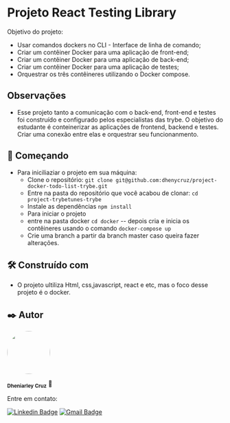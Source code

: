 # Projeto React Testing Library
Objetivo do projeto:
- Usar comandos dockers no CLI - Interface de linha de comando;
- Criar um contêiner Docker para uma aplicação de front-end;
- Criar um contêiner Docker para uma aplicação de back-end;
- Criar um contêiner Docker para uma aplicação de testes;
- Orquestrar os três contêineres utilizando o Docker compose.

## Observações
- Esse projeto tanto a comunicação com o back-end, front-end e testes foi construído e configurado pelos especialistas das trybe. O objetivo do estudante é conteinerizar as aplicações de frontend, backend e testes. Criar uma conexão entre elas e orquestrar seu funcionanmento.

## 🚀 Começando
- Para iniciliaziar o projeto em sua máquina:
  - Clone o repositório:
    ``` git clone git@github.com:dhenycruz/project-docker-todo-list-trybe.git ```
  - Entre na pasta do repositório que você acabou de clonar:
    ``` cd project-trybetunes-trybe ```
  - Instale as dependências
    ``` npm install ```
  - Para iniciar o projeto
   - entre na pasta docker
      ``` cd docker ```
    -- depois cria e inicia os contêineres usando o comando
      ``` docker-compose up ```
  - Crie uma branch a partir da branch master caso queira fazer alterações.

## 🛠️ Construído com
- O projeto ultiliza Html, css,javascript, react e etc, mas o foco desse projeto é o docker.

## ✒️ Autor
 
  <a href="url"><img src="https://avatars.githubusercontent.com/u/26901028?s=400&u=d99619f0fcc7ff7d8407ff05a0e90a0149f959ee&v=4" style="border-radius: 100%;" width="100px" heigth="100px" alt=""/></a>
  
<sub><b>Dheniarley Cruz</b></sub></a> 🚀

Entre em contato:

[![Linkedin Badge](https://img.shields.io/badge/-Dheniarley-blue?style=flat-square&logo=Linkedin&logoColor=white&link=https://www.linkedin.com/in/dheniarley/)](https://www.linkedin.com/in/dheniarley/) 
[![Gmail Badge](https://img.shields.io/badge/-dheniarley.ds@gmail.com-c14438?style=flat-square&logo=Gmail&logoColor=white&link=mailto:dheniarley.ds@gmail.com)](mailto:dheniarley.ds@gmail.com)
